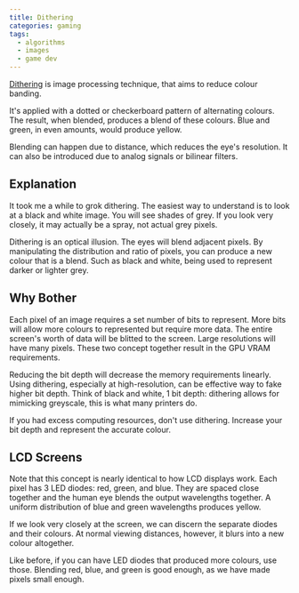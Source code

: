 ```yaml
---
title: Dithering
categories: gaming
tags:
  - algorithms
  - images
  - game dev
---
```


[Dithering][1] is image processing technique, that aims to reduce colour banding.

[1]: https://en.wikipedia.org/wiki/Dither

It's applied with a dotted or checkerboard pattern of alternating colours.
The result, when blended, produces a blend of these colours.
Blue and green, in even amounts, would produce yellow.

Blending can happen due to distance, which reduces the eye's resolution.
It can also be introduced due to analog signals or bilinear filters.

## Explanation

It took me a while to grok dithering.
The easiest way to understand is to look at a black and white image.
You will see shades of grey.
If you look very closely, it may actually be a spray, not actual grey pixels.

Dithering is an optical illusion.
The eyes will blend adjacent pixels.
By manipulating the distribution and ratio of pixels, you can produce a new colour that is a blend.
Such as black and white, being used to represent darker or lighter grey.

## Why Bother

Each pixel of an image requires a set number of bits to represent.
More bits will allow more colours to represented but require more data.
The entire screen's worth of data will be blitted to the screen.
Large resolutions will have many pixels.
These two concept together result in the GPU VRAM requirements.

Reducing the bit depth will decrease the memory requirements linearly.
Using dithering, especially at high-resolution, can be effective way to fake higher bit depth.
Think of black and white, 1 bit depth: dithering allows for mimicking greyscale, this is what many printers do.

If you had excess computing resources, don't use dithering.
Increase your bit depth and represent the accurate colour.

## LCD Screens

Note that this concept is nearly identical to how LCD displays work.
Each pixel has 3 LED diodes: red, green, and blue.
They are spaced close together and the human eye blends the output wavelengths together.
A uniform distribution of blue and green wavelengths produces yellow.

If we look very closely at the screen, we can discern the separate diodes and their colours.
At normal viewing distances, however, it blurs into a new colour altogether.

Like before, if you can have LED diodes that produced more colours, use those.
Blending red, blue, and green is good enough, as we have made pixels small enough.
